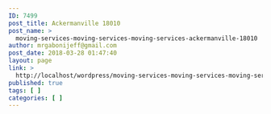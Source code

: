 ```yaml
---
ID: 7499
post_title: Ackermanville 18010
post_name: >
  moving-services-moving-services-moving-services-ackermanville-18010
author: mrgabonijeff@gmail.com
post_date: 2018-03-28 01:47:40
layout: page
link: >
  http://localhost/wordpress/moving-services-moving-services-moving-services-ackermanville-18010/
published: true
tags: [ ]
categories: [ ]
---
```

